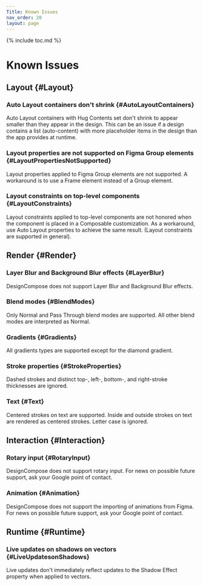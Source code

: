 ```yaml
---
Title: Known Issues
nav_order: 20
layout: page
---
```


{% include toc.md %}

# Known Issues

## Layout {#Layout}

### Auto Layout containers don't shrink {#AutoLayoutContainers}

Auto Layout containers with Hug Contents set don't shrink to appear smaller
than they appear in the design. This can be an issue if a design contains a list
(auto-content) with more placeholder items in the design than the app provides
at runtime.

### Layout properties are not supported on Figma Group elements {#LayoutPropertiesNotSupported}

Layout properties applied to Figma Group elements are not supported. A
workaround is to use a Frame element instead of a Group element.

### Layout constraints on top-level components {#LayoutConstraints}

Layout constraints applied to top-level components are not honored when the
component is placed in a Composable customization. As a workaround, use Auto
Layout properties to achieve the same result. (Layout constraints are supported
in general).

## Render {#Render}

### Layer Blur and Background Blur effects {#LayerBlur}

DesignCompose does not support Layer Blur and Background Blur effects.

### Blend modes {#BlendModes}

Only Normal and Pass Through blend modes are supported. All other blend modes
are interpreted as Normal.

### Gradients {#Gradients}

All gradients types are supported except for the diamond gradient.

### Stroke properties {#StrokeProperties}

Dashed strokes and distinct top-, left-, bottom-, and right-stroke thicknesses
are ignored.

### Text {#Text}

Centered strokes on text are supported. Inside and outside strokes on text are rendered as centered strokes. Letter case is ignored.

## Interaction {#Interaction}

### Rotary input {#RotaryInput}

DesignCompose does not support rotary input. For news on possible future
support, ask your Google point of contact.

### Animation {#Animation}

DesignCompose does not support the importing of animations from Figma. For news
on possible future support, ask your Google point of contact.

## Runtime {#Runtime}

### Live updates on shadows on vectors {#LiveUpdatesonShadows}

Live updates don't immediately reflect updates to the Shadow Effect property
when applied to vectors.
